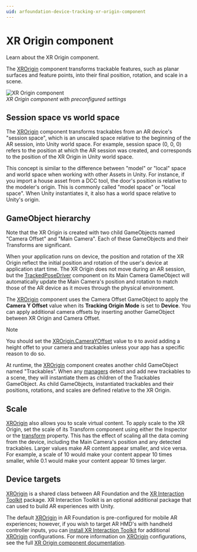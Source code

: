 ```yaml
---
uid: arfoundation-device-tracking-xr-origin-component
---
```

# XR Origin component

Learn about the XR Origin component.

The [XROrigin](xref:xr-core-utils-xr-origin-reference) component transforms trackable features, such as planar surfaces and feature points, into their final position, rotation, and scale in a scene.

![XR Origin component](../../images/xr-origin.png)<br/>*XR Origin component with preconfigured settings*

## Session space vs world space

The [XROrigin](xref:xr-core-utils-xr-origin-reference) component transforms trackables from an AR device's "session space", which is an unscaled space relative to the beginning of the AR session, into Unity world space. For example, session space (0, 0, 0) refers to the position at which the AR session was created, and corresponds to the position of the XR Origin in Unity world space.

This concept is similar to the difference between "model" or "local" space and world space when working with other Assets in Unity. For instance, if you import a house asset from a DCC tool, the door's position is relative to the modeler's origin. This is commonly called "model space" or "local space". When Unity instantiates it, it also has a world space relative to Unity's origin.

## GameObject hierarchy

Note that the XR Origin is created with two child GameObjects named "Camera Offset" and "Main Camera". Each of these GameObjects and their Transforms are significant.

When your application runs on device, the position and rotation of the XR Origin reflect the initial position and rotation of the user's device at application start time. The XR Origin does not move during an AR session, but the [TrackedPoseDriver](xref:UnityEngine.InputSystem.XR.TrackedPoseDriver) component on its Main Camera GameObject will automatically update the Main Camera's position and rotation to match those of the AR device as it moves through the physical environment.

The [XROrigin](xref:xr-core-utils-xr-origin-reference) component uses the Camera Offset GameObject to apply the **Camera Y Offset** value when its **Tracking Origin Mode** is set to **Device**. You can apply additional camera offsets by inserting another GameObject between XR Origin and Camera Offset.

> [!NOTE]
> You should set the [XROrigin.CameraYOffset](xref:Unity.XR.CoreUtils.XROrigin.CameraYOffset) value to `0` to avoid adding a height offet to your camera and trackables unless your app has a specific reason to do so.

At runtime, the [XROrigin](xref:xr-core-utils-xr-origin-reference) component creates another child GameObject named "Trackables". When any [managers](xref:arfoundation-managers) detect and add new trackables to a scene, they will instantiate them as children of the Trackables GameObject. As child GameObjects, instantiated trackables and their positions, rotations, and scales are defined relative to the XR Origin.

## Scale

[XROrigin](xref:xr-core-utils-xr-origin-reference) also allows you to scale virtual content. To apply scale to the XR Origin, set the scale of its Transform component using either the Inspector or the [transform](xref:UnityEngine.Component.transform) property. This has the effect of scaling all the data coming from the device, including the Main Camera's position and any detected trackables. Larger values make AR content appear smaller, and vice versa. For example, a scale of 10 would make your content appear 10 times smaller, while 0.1 would make your content appear 10 times larger.

## Device targets

[XROrigin](xref:xr-core-utils-xr-origin-reference) is a shared class between AR Foundation and the [XR Interaction Toolkit](https://docs.unity3d.com/Packages/com.unity.xr.interaction.toolkit@2.1/manual/index.html) package. XR Interaction Toolkit is an optional additional package that can used to build AR experiences with Unity.

The default [XROrigin](xref:xr-core-utils-xr-origin-reference) in AR Foundation is pre-configured for mobile AR experiences; however, if you wish to target AR HMD's with handheld controller inputs, you can [install XR Interaction Toolkit](https://docs.unity3d.com/Packages/com.unity.xr.interaction.toolkit@2.1/manual/installation.html) for additional [XROrigin](xref:xr-core-utils-xr-origin-reference) configurations. For more information on [XROrigin](xref:xr-core-utils-xr-origin-reference) configurations, see the full [XR Origin component documentation](https://docs.unity3d.com/Packages/com.unity.xr.core-utils@2.1/manual/xr-origin.html).
